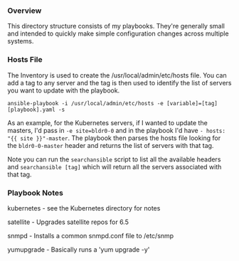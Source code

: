 ### Overview ###

This directory structure consists of my playbooks. They're generally small and intended to quickly make simple 
configuration changes across multiple systems.


### Hosts File ###

The Inventory is used to create the /usr/local/admin/etc/hosts file. You can add a tag to any server and the tag 
is then used to identify the list of servers you want to update with the playbook.

`ansible-playbook -i /usr/local/admin/etc/hosts -e [variable]=[tag] [playbook].yaml -s`

As an example, for the Kubernetes servers, if I wanted to update the masters, I'd pass in `-e site=bldr0-0` and in the 
playbook I'd have `- hosts: "{{ site }}"-master`. The playbook then parses the hosts file looking for the `bldr0-0-master` 
header and returns the list of servers with that tag.

Note you can run the `searchansible` script to list all the available headers and `searchansible [tag]` which will return 
all the servers associated with that tag.


### Playbook Notes ###

kubernetes - see the Kubernetes directory for notes

satellite - Upgrades satellite repos for 6.5

snmpd - Installs a common snmpd.conf file to /etc/snmp

yumupgrade - Basically runs a 'yum upgrade -y'


